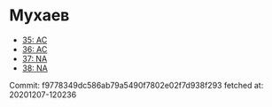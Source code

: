 # Мухаев
- [35: AC](35.md)
- [36: AC](36.md)
- [37: NA](37.md)
- [38: NA](38.md)

Commit: f9778349dc586ab79a5490f7802e02f7d938f293
 fetched at: 20201207-120236
